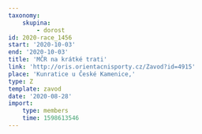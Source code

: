 ```yaml
---
taxonomy:
    skupina:
        - dorost
id: 2020-race_1456
start: '2020-10-03'
end: '2020-10-03'
title: 'MČR na krátké trati'
link: 'http://oris.orientacnisporty.cz/Zavod?id=4915'
place: 'Kunratice u České Kamenice,'
type: Z
template: zavod
date: '2020-08-28'
import:
    type: members
    time: 1598613546
---
```


